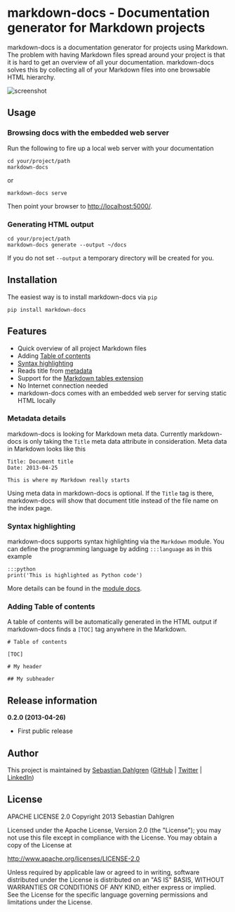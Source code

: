 # markdown-docs - Documentation generator for Markdown projects

markdown-docs is a documentation generator for projects using Markdown. The problem with having Markdown files spread around your project is that it is hard to get an overview of all your documentation. markdown-docs solves this by collecting all of your Markdown files into one browsable HTML hierarchy.

![screenshot](https://raw.github.com/sebdah/markdown-docs/gh-pages/img/screenshot.png)

## Usage

### Browsing docs with the embedded web server

Run the following to fire up a local web server with your documentation

    cd your/project/path
    markdown-docs

or

    markdown-docs serve

Then point your browser to [http://localhost:5000/](http://localhost:5000/).

### Generating HTML output

    cd your/project/path
    markdown-docs generate --output ~/docs

If you do not set `--output` a temporary directory will be created for you.


## Installation

The easiest way is to install markdown-docs via `pip`

    pip install markdown-docs

## Features

- Quick overview of all project Markdown files
- Adding [Table of contents](http://pythonhosted.org/Markdown/extensions/toc.html)
- [Syntax highlighting](http://pythonhosted.org/Markdown/extensions/code_hilite.html)
- Reads title from [metadata](http://pythonhosted.org/Markdown/extensions/meta_data.html)
- Support for the [Markdown tables extension](http://pythonhosted.org/Markdown/extensions/tables.html)
- No Internet connection needed
- markdown-docs comes with an embedded web server for serving static HTML locally

### Metadata details

markdown-docs is looking for Markdown meta data. Currently markdown-docs is only taking the `Title` meta data attribute in consideration. Meta data in Markdown looks like this

    Title: Document title
    Date: 2013-04-25

    This is where my Markdown really starts

Using meta data in markdown-docs is optional. If the `Title` tag is there, markdown-docs will show that document title instead of the file name on the index page.

### Syntax highlighting

markdown-docs supports syntax highlighting via the `Markdown` module. You can define the programming language by adding `:::language` as in this example

    :::python
    print('This is highlighted as Python code')

More details can be found in the [module docs](http://pythonhosted.org/Markdown/extensions/code_hilite.html).

### Adding Table of contents

A table of contents will be automatically generated in the HTML output if markdown-docs finds a `[TOC]` tag anywhere in the Markdown.

    # Table of contents

    [TOC]

    # My header

    ## My subheader

Release information
-------------------

**0.2.0 (2013-04-26)**

- First public release

Author
------

This project is maintained by [Sebastian Dahlgren](http://www.sebastiandahlgren.se) ([GitHub](https://github.com/sebdah) | [Twitter](https://twitter.com/sebdah) | [LinkedIn](http://www.linkedin.com/in/sebastiandahlgren))

License
-------

APACHE LICENSE 2.0
Copyright 2013 Sebastian Dahlgren

Licensed under the Apache License, Version 2.0 (the "License");
you may not use this file except in compliance with the License.
You may obtain a copy of the License at

   http://www.apache.org/licenses/LICENSE-2.0

Unless required by applicable law or agreed to in writing, software
distributed under the License is distributed on an "AS IS" BASIS,
WITHOUT WARRANTIES OR CONDITIONS OF ANY KIND, either express or implied.
See the License for the specific language governing permissions and
limitations under the License.
